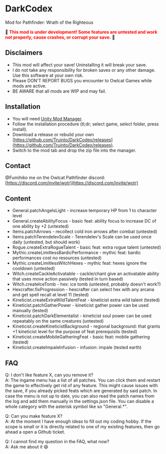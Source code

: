# DarkCodex
Mod for Pathfinder: Wrath of the Righteous

:construction: <span style="color:red">**This mod is under development! Some features are untested and work not properly, cause crashes, or corrupt your save.**</span> :construction:

Disclaimers
-----------
* This mod will affect your save! Uninstalling it will break your save.
* I do not take any responsibility for broken saves or any other damage. Use this software at your own risk.
* Please DON'T REPORT BUGS you encounter to Owlcat Games while mods are active.
* BE AWARE that all mods are WIP and may fail.

Installation
-----------
* You will need [Unity Mod Manager](https://www.nexusmods.com/site/mods/21).
* Follow the installation procedure (tl;dr; select game, select folder, press install).
* Download a release or rebuild your own [https://github.com/Truinto/DarkCodex/releases](https://github.com/Truinto/DarkCodex/releases).
* Switch to the mod tab and drop the zip file into the manager.

Contact
-----------
@Fumihiko me on the Owlcat Pathfinder discord: [https://discord.com/invite/wotr](https://discord.com/invite/wotr)

Content
-----------
* General.patchAngelsLight - increase temporary HP from 1 to character level
* General.createAbilityFocus - basic feat: ability focus to increase DC of one ability by +2 (untested)
* Items.patchArrows - recollect cold iron arrows after combat (untested)
* Items.patchTerendelevScale - Terendelev's Scale can be used once daily (untested, but should work)
* Rogue.createExtraRogueTalent - basic feat: extra rogue talent (untested)
* Mythic.createLimitlessBardicPerformance - mythic feat: bardic performances cost no resources (untested)
* Mythic.createLimitlessWitchHexes - mythic feat: hexes ignore the cooldown (untested)
* Witch.createCackleActivatable - cackle/chant give an activatable ability that uses move action passively (tested in turn based)
* Witch.createIceTomb - hex: ice tomb (untested, probably doesn't work?)
* Hexcrafter.fixProgression - hexcrafter can select hex with any arcana and get spell recall at level 11 (tested)
* Kineticist.createExtraWildTalentFeat - kineticist extra wild talent (tested)
* Kineticist.patchGatherPower - kineticist gather power can be used manually (tested)
* Kineticist.patchDarkElementalist - kineticist soul power can be used repeatably on the same creatures (untested)
* Kineticist.createKineticistBackground - regional background: that grants +1 kineticist level for the purpose of feat prerequisits (tested)
* Kineticist.createMobileGatheringFeat - basic feat: mobile gathering (tested)
* Kineticist.createImpaleInfusion - infusion: impale (tested earth)

FAQ
-----------
Q: I don't like feature X, can you remove it? \
A: The ingame menu has a list of all patches. You can click them and restart the game to effectively get rid of any feature. This might cause issues with the save, if you already picked feats which are generated by said patch. In case the menu is not up to date, you can also read the patch names from the log and add them manually in the settings.json file. You can disable a whole category with the asterisk symbol like so "General.*".

Q: Can you make feature X? \
A: At the moment I have enough ideas to fill out my coding hobby. If the scope is small or it is directly related to one of my existing features, then go ahead a open a Github ticket.

Q: I cannot find my question in the FAQ, what now? \
A: Ask me about it :smile:
